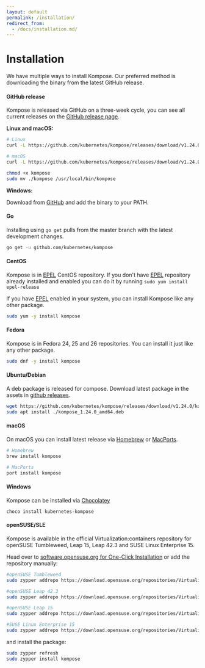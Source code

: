 ```yaml
---
layout: default
permalink: /installation/
redirect_from: 
  - /docs/installation.md/
---
```


# Installation

We have multiple ways to install Kompose. Our preferred method is downloading the binary from the latest GitHub release.

#### GitHub release

Kompose is released via GitHub on a three-week cycle, you can see all current releases on the [GitHub release page](https://github.com/kubernetes/kompose/releases).

__Linux and macOS:__

```sh
# Linux
curl -L https://github.com/kubernetes/kompose/releases/download/v1.24.0/kompose-linux-amd64 -o kompose

# macOS
curl -L https://github.com/kubernetes/kompose/releases/download/v1.24.0/kompose-darwin-amd64 -o kompose

chmod +x kompose
sudo mv ./kompose /usr/local/bin/kompose
```

__Windows:__

Download from [GitHub](https://github.com/kubernetes/kompose/releases/download/v1.24.0/kompose-windows-amd64.exe) and add the binary to your PATH.

#### Go

Installing using `go get` pulls from the master branch with the latest development changes.

```sh
go get -u github.com/kubernetes/kompose
```

#### CentOS

Kompose is in [EPEL](https://fedoraproject.org/wiki/EPEL) CentOS repository.
If you don't have [EPEL](https://fedoraproject.org/wiki/EPEL) repository already installed and enabled you can do it by running  `sudo yum install epel-release`

If you have [EPEL](https://fedoraproject.org/wiki/EPEL) enabled in your system, you can install Kompose like any other package.

```bash
sudo yum -y install kompose
```

#### Fedora
Kompose is in Fedora 24, 25 and 26 repositories. You can install it just like any other package.

```bash
sudo dnf -y install kompose
```

#### Ubuntu/Debian

A deb package is released for compose. Download latest package in the assets in [github releases](https://github.com/kubernetes/kompose/releases).

```bash
wget https://github.com/kubernetes/kompose/releases/download/v1.24.0/kompose_1.24.0_amd64.deb # Replace 1.24.0 with latest tag
sudo apt install ./kompose_1.24.0_amd64.deb
```

#### macOS
On macOS you can install latest release via [Homebrew](https://brew.sh) or [MacPorts](https://www.macports.org/).

```bash
# Homebrew
brew install kompose

# MacPorts
port install kompose
```

#### Windows
Kompose can be installed via [Chocolatey](https://chocolatey.org/packages/kubernetes-kompose)

```console
choco install kubernetes-kompose
```

#### openSUSE/SLE
Kompose is available in the official Virtualization:containers repository for openSUSE Tumbleweed, Leap 15, Leap 42.3 and SUSE Linux Enterprise 15.

Head over to [software.opensuse.org for One-Click Installation](https://software.opensuse.org//download.html?project=Virtualization%3Acontainers&package=kompose) or add the repository manually:
```bash
#openSUSE Tumbleweed
sudo zypper addrepo https://download.opensuse.org/repositories/Virtualization:containers/openSUSE_Tumbleweed/Virtualization:containers.repo

#openSUSE Leap 42.3
sudo zypper addrepo https://download.opensuse.org/repositories/Virtualization:containers/openSUSE_Leap_42.3/Virtualization:containers.repo

#openSUSE Leap 15
sudo zypper addrepo https://download.opensuse.org/repositories/Virtualization:/containers/openSUSE_Leap_15.2/Virtualization:containers.repo

#SUSE Linux Enterprise 15
sudo zypper addrepo https://download.opensuse.org/repositories/Virtualization:/containers/SLE_15_SP1/Virtualization:containers.repo
```
and install the package:
```bash
sudo zypper refresh
sudo zypper install kompose
```
